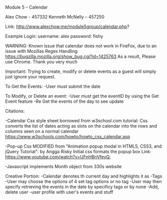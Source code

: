 Module 5 – Calendar

Alex Chow - 457332
Kenneth McNelly – 457250

Link:
http://www.alexchow.me/module5group/calendar.php?

Example Login:
username: alex
password: fishy

WARNING:
Known issue that calendar does not work in FireFox, due to an issue with Mozillas Regex Handling
https://bugzilla.mozilla.org/show_bug.cgi?id=1425763
As a result, Please use Chrome. Thank you very much

Important:
Trying to create, modify or delete events as a guest will simply just ignore your request.

To Get the Events:
-User must submit the date 

To Modify, or Delete an event:
-User must get the eventID by using the Get Event feature 
-Re Get the events of the day to see update

Citations:

-Calendar Css style sheet borrowed from w3school.com tutorial:
Css converts the list of dates acting as slots on the calendar into the rows and columns seen on a normal calendar
https://www.w3schools.com/howto/howto_css_calendar.asp

-Pop-up Css MODIFIED from "Animation popup modal in HTML5, CSS3, and jQuery Tutorial":
by Angga Risky
Initial css formats the popup box 
Link: https://www.youtube.com/watch?v=UFnHBnVfeyQ;

-Javascript implements Month object from 330s website



Creative Portion: 
    -Calendar denotes th current day and highlights it as 
    -Tags
    	-User may choose the options of 4 set tag options or no tag
    	-User may then specify retrieving the events in the date by specificy tags or by none
    -Add, delete user
    -user profile with user's events and stuff
